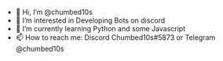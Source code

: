 - 👋 Hi, I’m @chumbed10s
- 👀 I’m interested in Developing Bots on discord
- 🌱 I’m currently learning Python and some Javascript
- 📫 How to reach me: Discord Chumbed10s#5873 or Telegram @chumbed10s

<!---
chumbed10s/chumbed10s is a ✨ special ✨ repository because its `README.md` (this file) appears on your GitHub profile.
You can click the Preview link to take a look at your changes.
--->
